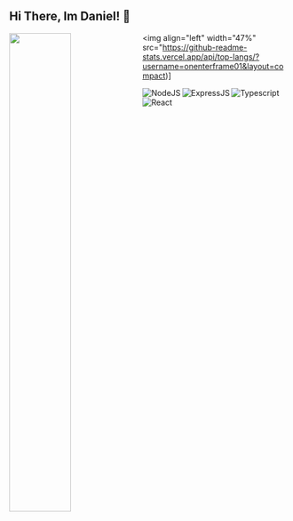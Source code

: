 ## Hi There, Im Daniel! 👋

<img align="left" width="47%" src="https://github-readme-stats.vercel.app/api?username=onenterframe01&show_icons=true&theme=radical"/>

<img align="left" width="47%" src="https://github-readme-stats.vercel.app/api/top-langs/?username=onenterframe01&layout=compact)]

<img alt="NodeJS" align="left" src="https://img.shields.io/badge/node.js-6DA55F?style=for-the-badge&logo=node.js&logoColor=white" />
<img alt="ExpressJS" align="left" src="https://img.shields.io/badge/express.js-%23404d59.svg?style=for-the-badge&logo=express&logoColor=%2361DAFB" />
<img alt="Typescript" align="left" src="https://img.shields.io/badge/typescript-%23007ACC.svg?style=for-the-badge&logo=typescript&logoColor=white" />
<img alt="React" align="left" src="https://img.shields.io/badge/react-%2320232a.svg?style=for-the-badge&logo=react&logoColor=%2361DAFB" />


